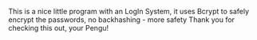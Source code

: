 This is a nice little program with an LogIn System, it uses Bcrypt to safely encrypt the passwords, no backhashing - more safety
Thank you for checking this out, your Pengu!
